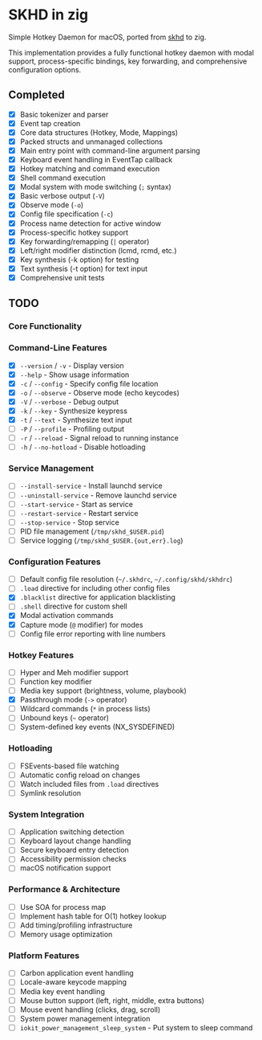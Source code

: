 # SKHD in zig

Simple Hotkey Daemon for macOS, ported from [skhd](https://github.com/koekeishiya/skhd) to zig.

This implementation provides a fully functional hotkey daemon with modal support, process-specific bindings, key forwarding, and comprehensive configuration options.

## Completed
- [x] Basic tokenizer and parser
- [x] Event tap creation
- [x] Core data structures (Hotkey, Mode, Mappings)
- [x] Packed structs and unmanaged collections
- [x] Main entry point with command-line argument parsing
- [x] Keyboard event handling in EventTap callback
- [x] Hotkey matching and command execution
- [x] Shell command execution
- [x] Modal system with mode switching (`;` syntax)
- [x] Basic verbose output (`-V`)
- [x] Observe mode (`-o`)
- [x] Config file specification (`-c`)
- [x] Process name detection for active window
- [x] Process-specific hotkey support
- [x] Key forwarding/remapping (`|` operator)
- [x] Left/right modifier distinction (lcmd, rcmd, etc.)
- [x] Key synthesis (-k option) for testing
- [x] Text synthesis (-t option) for text input
- [x] Comprehensive unit tests

## TODO

### Core Functionality

### Command-Line Features
- [x] `--version` / `-v` - Display version
- [x] `--help` - Show usage information
- [x] `-c` / `--config` - Specify config file location
- [x] `-o` / `--observe` - Observe mode (echo keycodes)
- [x] `-V` / `--verbose` - Debug output
- [x] `-k` / `--key` - Synthesize keypress
- [x] `-t` / `--text` - Synthesize text input
- [ ] `-P` / `--profile` - Profiling output
- [ ] `-r` / `--reload` - Signal reload to running instance
- [ ] `-h` / `--no-hotload` - Disable hotloading

### Service Management
- [ ] `--install-service` - Install launchd service
- [ ] `--uninstall-service` - Remove launchd service
- [ ] `--start-service` - Start as service
- [ ] `--restart-service` - Restart service
- [ ] `--stop-service` - Stop service
- [ ] PID file management (`/tmp/skhd_$USER.pid`)
- [ ] Service logging (`/tmp/skhd_$USER.{out,err}.log`)

### Configuration Features
- [ ] Default config file resolution (`~/.skhdrc`, `~/.config/skhd/skhdrc`)
- [ ] `.load` directive for including other config files
- [x] `.blacklist` directive for application blacklisting
- [ ] `.shell` directive for custom shell
- [x] Modal activation commands
- [x] Capture mode (`@` modifier) for modes
- [ ] Config file error reporting with line numbers

### Hotkey Features
- [ ] Hyper and Meh modifier support
- [ ] Function key modifier
- [ ] Media key support (brightness, volume, playbook)
- [x] Passthrough mode (`->` operator)
- [ ] Wildcard commands (`*` in process lists)
- [ ] Unbound keys (`~` operator)
- [ ] System-defined key events (NX_SYSDEFINED)

### Hotloading
- [ ] FSEvents-based file watching
- [ ] Automatic config reload on changes
- [ ] Watch included files from `.load` directives
- [ ] Symlink resolution

### System Integration
- [ ] Application switching detection
- [ ] Keyboard layout change handling
- [ ] Secure keyboard entry detection
- [ ] Accessibility permission checks
- [ ] macOS notification support

### Performance & Architecture
- [ ] Use SOA for process map
- [ ] Implement hash table for O(1) hotkey lookup
- [ ] Add timing/profiling infrastructure
- [ ] Memory usage optimization

### Platform Features
- [ ] Carbon application event handling
- [ ] Locale-aware keycode mapping
- [ ] Media key event handling
- [ ] Mouse button support (left, right, middle, extra buttons)
- [ ] Mouse event handling (clicks, drag, scroll)
- [ ] System power management integration
- [ ] `iokit_power_management_sleep_system` - Put system to sleep command
